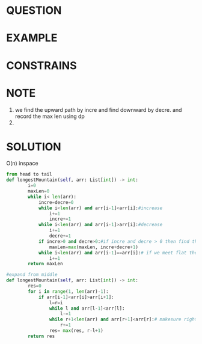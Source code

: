 # QUESTION

# EXAMPLE

# CONSTRAINS

# NOTE
1. we find the upward path by incre and find downward by decre. and record the max len using dp
2. 
# SOLUTION
O(n) inspace
```python
from head to tail
def longestMountain(self, arr: List[int]) -> int:
        i=0
        maxLen=0
        while i< len(arr):
            incre=decre=0
            while i<len(arr) and arr[i-1]<arr[i]:#increase
                i+=1
                incre+=1
            while i<len(arr) and arr[i-1]>arr[i]:#decrease
                i+=1
                decre+=1
            if incre>0 and decre>0:#if incre and decre > 0 then find the max length
                maxLen=max(maxLen, incre+decre+1)
            while i<len(arr) and arr[i-1]==arr[i]:# if we meet flat then move the pointer 
                i+=1
        return maxLen
```
```python
#expand from middle
def longestMountain(self, arr: List[int]) -> int:
        res=0
        for i in range(1, len(arr)-1):
            if arr[i-1]<arr[i]>arr[i+1]:
                l=r=i
                while l and arr[l-1]<arr[l]:
                    l-=1
                while r+1<len(arr) and arr[r+1]<arr[r]:# makesure right not exceed the array length 
                    r+=1
                res= max(res, r-l+1)
        return res
```
